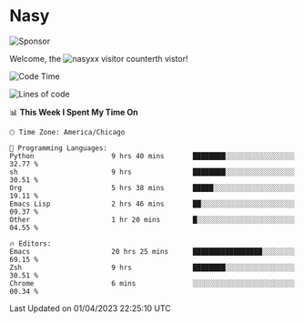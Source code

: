 # Nasy

<!--
<p align="center">
<img height="200" src="https://github-readme-stats.vercel.app/api?username=nasyxx&count_private=true&show_icons=true&theme=dracula&include_all_commits=true"/>
<img height="200" src="https://github-readme-stats.vercel.app/api/top-langs/?username=nasyxx&theme=dracula&hide=html,jupyter+notebook&count_private=true&show_icons=true"/>
</p>

  
----------------
-->

![Sponsor](https://img.shields.io/static/v1.svg?label=Sponsor&message=%E2%9D%A4&logo=GitHub&style=flat&color=pink)
 
Welcome, the ![nasyxx visitor counter](https://count.getloli.com/get/@nasyxx?theme=rule34)th vistor!
 
<!--START_SECTION:waka-->
![Code Time](http://img.shields.io/badge/Code%20Time-3%2C342%20hrs%2034%20mins-blue)

![Lines of code](https://img.shields.io/badge/From%20Hello%20World%20I%27ve%20Written-6.2%20million%20lines%20of%20code-blue)

📊 **This Week I Spent My Time On** 

```text
🕑︎ Time Zone: America/Chicago

💬 Programming Languages: 
Python                   9 hrs 40 mins       ████████░░░░░░░░░░░░░░░░░   32.77 % 
sh                       9 hrs               ████████░░░░░░░░░░░░░░░░░   30.51 % 
Org                      5 hrs 38 mins       █████░░░░░░░░░░░░░░░░░░░░   19.11 % 
Emacs Lisp               2 hrs 46 mins       ██░░░░░░░░░░░░░░░░░░░░░░░   09.37 % 
Other                    1 hr 20 mins        █░░░░░░░░░░░░░░░░░░░░░░░░   04.55 % 

🔥 Editors: 
Emacs                    20 hrs 25 mins      █████████████████░░░░░░░░   69.15 % 
Zsh                      9 hrs               ████████░░░░░░░░░░░░░░░░░   30.51 % 
Chrome                   6 mins              ░░░░░░░░░░░░░░░░░░░░░░░░░   00.34 % 
```


 Last Updated on 01/04/2023 22:25:10 UTC
<!--END_SECTION:waka-->

<!-- ![visitors](https://visitor-badge.laobi.icu/badge?page_id=nasyxx.nasyxx) -->
